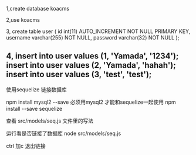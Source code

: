 1,create database koacms


2,use koacms


3,
create table user (
    id int(11) AUTO_INCREMENT NOT NULL PRIMARY KEY,
    username varchar(255) NOT NULL,
    password varchar(32) NOT NULL 
);



4,
insert into user values (1, 'Yamada', '1234');
insert into user values (2, 'Yamada', 'hahah');
insert into user values (3, 'test', 'test');
----------------------------------------------------------------



使用sequelize 链接数据库

npm install mysql2 --save    必须用mysql2 才能和sequelize一起使用
npm install --save sequelize


查看  src/models/seq.js 文件里的写法

运行看是否链接了数据库   node src/models/seq.js

ctrl 加c 退出链接